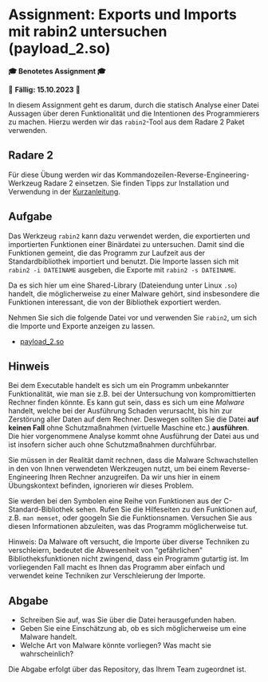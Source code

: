 # Assignment: Exports und Imports mit rabin2 untersuchen (payload_2.so)

**🎓 Benotetes Assignment 🎓**

📆 **Fällig: 15.10.2023** 📆

In diesem Assignment geht es darum, durch die statisch Analyse einer Datei Aussagen über deren Funktionalität und die Intentionen des Programmierers zu machen. Hierzu werden wir das `rabin2`-Tool aus dem Radare 2 Paket verwenden.


## Radare 2

Für diese Übung werden wir das Kommandozeilen-Reverse-Engineering-Werkzeug Radare 2 einsetzen. Sie finden Tipps zur Installation und Verwendung in der [Kurzanleitung](../help/radare2.md).

## Aufgabe

Das Werkzeug `rabin2` kann dazu verwendet werden, die exportierten und importierten Funktionen einer Binärdatei zu untersuchen. Damit sind die Funktionen gemeint, die das Programm zur Laufzeit aus der Standardbibliothek importiert und benutzt. Die Importe lassen sich mit `rabin2 -i DATEINAME` ausgeben, die Exporte mit `rabin2 -s DATEINAME`.

Da es sich hier um eine Shared-Library (Dateiendung unter Linux `.so`) handelt, die möglicherweise zu einer Malware gehört, sind insbesondere die Funktionen interessant, die von der Bibliothek exportiert werden.

Nehmen Sie sich die folgende Datei vor und verwenden Sie `rabin2`, um sich die Importe und Exporte anzeigen zu lassen.

  * [payload_2.so](payload_2.so)


## Hinweis

Bei dem Executable handelt es sich um ein Programm unbekannter Funktionalität, wie man sie z.B. bei der Untersuchung von kompromittierten Rechner finden könnte. Es kann gut sein, dass es sich um eine _Malware_ handelt, welche bei der Ausführung Schaden verursacht, bis hin zur Zerstörung aller Daten auf dem Rechner. Deswegen sollten Sie die Datei __auf keinen Fall__ ohne Schutzmaßnahmen (virtuelle Maschine etc.) __ausführen__. Die hier vorgenommene Analyse kommt ohne Ausführung der Datei aus und ist insofern sicher auch ohne Schutzmaßnahmen durchführbar.

Sie müssen in der Realität damit rechnen, dass die Malware Schwachstellen in den von Ihnen verwendeten Werkzeugen nutzt, um bei einem Reverse-Engineering Ihren Rechner anzugreifen. Da wir uns hier in einem Übungskontext befinden, ignorieren wir dieses Problem.


Sie werden bei den Symbolen eine Reihe von Funktionen aus der C-Standard-Bibliothek sehen. Rufen Sie die Hilfeseiten zu den Funktionen auf, z.B. `man memset`, oder googeln Sie die Funktionsnamen. Versuchen Sie aus diesen Informationen abzuleiten, was das Programm möglicherweise tut.

Hinweis: Da Malware oft versucht, die Importe über diverse Techniken zu verschleiern, bedeutet die Abwesenheit von "gefährlichen" Bibliotheksfunktionen nicht zwingend, dass ein Programm gutartig ist. Im vorliegenden Fall macht es Ihnen das Programm aber einfach und verwendet keine Techniken zur Verschleierung der Importe.

## Abgabe

  * Schreiben Sie auf, was Sie über die Datei herausgefunden haben.
  * Geben Sie eine Einschätzung ab, ob es sich möglicherweise um eine Malware handelt.
  * Welche Art von Malware könnte vorliegen? Was macht sie wahrscheinlich?

Die Abgabe erfolgt über das Repository, das Ihrem Team zugeordnet ist.